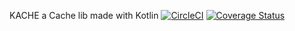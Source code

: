 KACHE a Cache lib made with Kotlin    [![CircleCI](https://circleci.com/gh/mskn73/kache.svg?style=svg)](https://circleci.com/gh/mskn73/kache) [![Coverage Status](https://coveralls.io/repos/github/mskn73/kache/badge.svg)](https://coveralls.io/github/mskn73/kache)